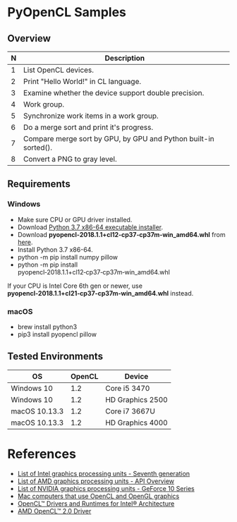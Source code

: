 # PyOpenCL Samples

## Overview

 N | Description
---- | ----
1 | List OpenCL devices.
2 | Print "Hello World!" in CL language.
3 | Examine whether the device support double precision.
4 | Work group.
5 | Synchronize work items in a work group.
6 | Do a merge sort and print it's progress.
7 | Compare merge sort by GPU, by GPU and Python built-in sorted().
8 | Convert a PNG to gray level.

## Requirements

### Windows

* Make sure CPU or GPU driver installed.
* Download [Python 3.7 x86-64 executable installer](https://www.python.org/ftp/python/3.7.0/python-3.7.0-amd64.exe).
* Download **pyopencl‑2018.1.1+cl12‑cp37‑cp37m‑win_amd64.whl** from [here](https://www.lfd.uci.edu/~gohlke/pythonlibs/#pyopencl).
* Install Python 3.7 x86-64.
* python -m pip install numpy pillow
* python -m pip install pyopencl‑2018.1.1+cl12‑cp37‑cp37m‑win_amd64.whl

If your CPU is Intel Core 6th gen or newer, use **pyopencl‑2018.1.1+cl21‑cp37‑cp37m‑win_amd64.whl** instead.

### macOS

* brew install python3
* pip3 install pyopencl pillow

## Tested Environments

OS | OpenCL | Device
---- | ---- | ----
Windows 10 | 1.2 | Core i5 3470
Windows 10 | 1.2 | HD Graphics 2500
macOS 10.13.3 | 1.2 | Core i7 3667U
macOS 10.13.3 | 1.2 | HD Graphics 4000

# References

* [List of Intel graphics processing units - Seventh generation](https://en.wikipedia.org/wiki/List_of_Intel_graphics_processing_units#Seventh_generation)
* [List of AMD graphics processing units - API Overview](https://en.wikipedia.org/wiki/List_of_AMD_graphics_processing_units#API_Overview)
* [List of NVIDIA graphics processing units - GeForce 10 Series](https://en.wikipedia.org/wiki/List_of_Nvidia_graphics_processing_units#GeForce_10_series)
* [Mac computers that use OpenCL and OpenGL graphics](https://support.apple.com/en-us/HT202823)
* [OpenCL™ Drivers and Runtimes for Intel® Architecture](https://software.intel.com/en-us/articles/opencl-drivers)
* [AMD OpenCL™ 2.0 Driver](https://support.amd.com/en-us/kb-articles/Pages/OpenCL2-Driver.aspx)
